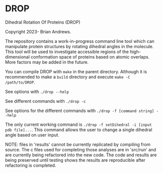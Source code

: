 # DROP
Dihedral Rotation Of Proteins (DROP)

Copyright 2023- Brian Andrews.

The repository contains a work-in-progress command line tool which can manipulate protein structures by rotating dihedral angles in the molecule. This tool will be used to investigate accessible regions of the high-dimensional conformation space of proteins based on atomic overlaps. More factors may be added in the future.

You can compile DROP with ```make``` in the parent directory. Although it is recommended to make a ```build``` directory and execute ```make -C /path/to/DROP```.

See options with ```./drop --help```

See different commands with ```./drop -c```

See options for the different commands with ```./drop -f [command string] --help```

The only current working command is ```./drop -f setDihedral -i [input pdb file]...```. This command allows the user to change a single dihedral angle based on user input.

NOTE: files in 'results' cannot be currently replicated by compiling from source. The c files used for completing those analyses are in 'src/run' and are currently being refactored into the new code. The code and results are being preserved until testing shows the results are reproducible after refactoring is completed.
